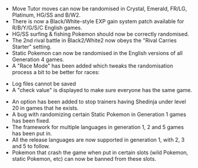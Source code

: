  - Move Tutor moves can now be randomised in Crystal, Emerald, FR/LG, Platinum, HG/SS and B/W2.
 - There is now a Black/White-style EXP gain system patch available for R/B/Y/G/S/C English games.
 - HG/SS surfing & fishing Pokemon should now be correctly randomised.
 - The 2nd rival battle in Black2/White2 now obeys the "Rival Carries Starter" setting.
 - Static Pokemon can now be randomised in the English versions of all Generation 4 games.
 - A "Race Mode" has been added which tweaks the randomisation process a bit to be better for races:
  * Log files cannot be saved
  * A "check value" is displayed to make sure everyone has the same game.
 - An option has been added to stop trainers having Shedinja under level 20 in games that he exists.
 - A bug with randomizing certain Static Pokemon in Generation 1 games has been fixed.
 - The framework for multiple languages in generation 1, 2 and 5 games has been put in. 
 - All the release languages are now supported in generation 1, with 2, 3 and 5 to follow.
 - Pokemon that crash the game when put in certain slots (wild Pokemon, static Pokemon, etc) can now be banned from these slots.